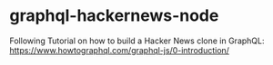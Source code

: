 # graphql-hackernews-node
Following Tutorial on how to build a Hacker News clone in GraphQL: https://www.howtographql.com/graphql-js/0-introduction/
